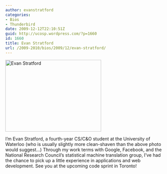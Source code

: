 ```yaml
---
author: evanstratford
categories:
- Bios
- Thunderbird
date: 2009-12-12T22:10:51Z
guid: http://ucosp.wordpress.com/?p=1660
id: 1660
title: Evan Stratford
url: /2009-2010/bios/2009/12/evan-stratford/
---
```


<img class="alignnone size-medium wp-image-1661" title="Evan Stratford" src="http://ucosp.files.wordpress.com/2009/12/photo-1.jpg?w=300" alt="Evan Stratford" width="300" height="225" />

I&#8217;m Evan Stratford, a fourth-year CS/C&O student at the University of Waterloo (who is usually slightly more clean-shaven than the above photo would suggest&#8230;) Through my work terms with Google, Facebook, and the National Research Council&#8217;s statistical machine translation group, I&#8217;ve had the chance to pick up a little experience in applications and web development. See you at the upcoming code sprint in Toronto!
